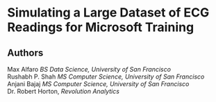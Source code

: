 # Simulating a Large Dataset of ECG Readings for Microsoft Training

## Authors
Max Alfaro *BS Data Science, University of San Francisco*  
Rushabh P. Shah *MS Computer Science, University of San Francisco*  
Anjani Bajaj *MS Computer Science, University of San Francisco*  
Dr. Robert Horton, *Revolution Analytics*
